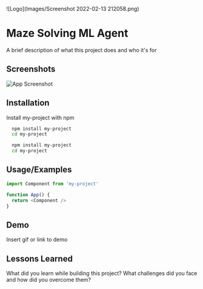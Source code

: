 
![Logo](Images/Screenshot 2022-02-13 212058.png)


# Maze Solving ML Agent

A brief description of what this project does and who it's for


## Screenshots

![App Screenshot](https://via.placeholder.com/468x300?text=App+Screenshot+Here)


## Installation

Install my-project with npm

```bash
  npm install my-project
  cd my-project
```


```bash
  npm install my-project
  cd my-project
```
## Usage/Examples

```javascript
import Component from 'my-project'

function App() {
  return <Component />
}
```


## Demo

Insert gif or link to demo


## Lessons Learned

What did you learn while building this project? What challenges did you face and how did you overcome them?

